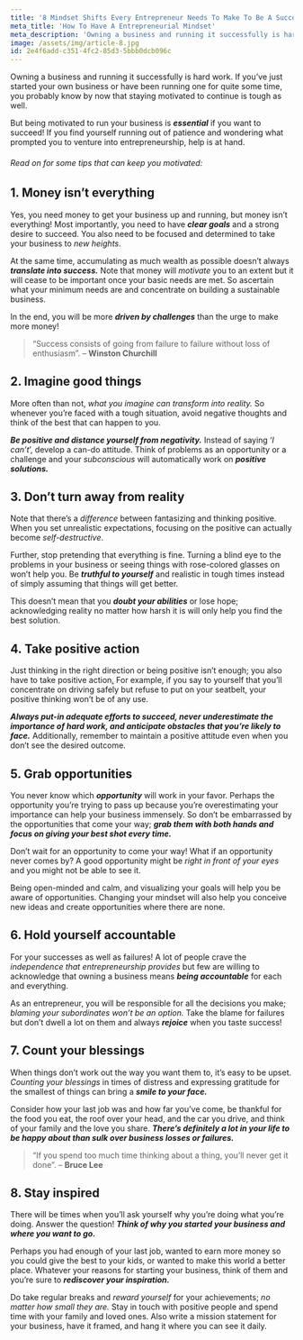 ```yaml
---
title: '8 Mindset Shifts Every Entrepreneur Needs To Make To Be A Success'
meta_title: 'How To Have A Entrepreneurial Mindset'
meta_description: 'Owning a business and running it successfully is hard work. If you’ve just started your own business or have been running one for quite some time, you probably know by now that staying motivated to continue is tough as well.'
image: /assets/img/article-8.jpg
id: 2e4f6add-c351-4fc2-85d3-5bbb0dcb096c
---
```

Owning a business and running it successfully is hard work. If you’ve just started your own business or have been running one for quite some time, you probably know by now that staying motivated to continue is tough as well.<span id="more-30474"></span>

But being motivated to run your business is <em><strong>essential</strong></em> if you want to succeed! If you find yourself running out of patience and wondering what prompted you to venture into entrepreneurship, help is at hand.
<h6>Read on for some tips that can keep you motivated:</h6>

<h2><b>1. Money isn’t everything</b></h2>
Yes, you need money to get your business up and running, but money isn’t everything! Most importantly, you need to have <em><strong>clear goals</strong></em> and a strong desire to succeed. You also need to be focused and determined to take your business to <em>new heights</em>.

At the same time, accumulating as much wealth as possible doesn’t always <em><strong>translate into success.</strong></em> Note that money will <em>motivate</em> you to an extent but it will cease to be important once your basic needs are met. So ascertain what your minimum needs are and concentrate on building a sustainable business.

In the end, you will be more <strong><em>driven by challenges</em></strong> than the urge to make more money!
<blockquote>“Success consists of going from failure to failure without loss of enthusiasm”. – <strong>Winston Churchill</strong></blockquote>
<h2><b>2. Imagine good things</b></h2>
More often than not, <em>what you imagine can transform into reality.</em> So whenever you’re faced with a tough situation, avoid negative thoughts and think of the best that can happen to you.

<em><strong>Be positive and distance yourself from negativity.</strong></em> Instead of saying ‘<em>I can’t</em>’, develop a can-do attitude. Think of problems as an opportunity or a challenge and your <em>subconscious</em> will automatically work on <em><strong>positive solutions.</strong></em>

<h2><b>3. Don’t turn away from reality</b></h2>
Note that there’s a <em>difference</em> between fantasizing and thinking positive. When you set unrealistic expectations, focusing on the positive can actually become <em>self-destructive</em>.

Further, stop pretending that everything is fine. Turning a blind eye to the problems in your business or seeing things with rose-colored glasses on won’t help you. Be <em><strong>truthful to yourself</strong></em> and realistic in tough times instead of simply assuming that things will get better.

This doesn’t mean that you <em><strong>doubt your abilities</strong></em> or lose hope; acknowledging reality no matter how harsh it is will only help you find the best solution.

<h2><b>4. Take positive action</b></h2>
Just thinking in the right direction or being positive isn’t enough; you also have to take positive action<a href="http://addicted2success.com/life/10-actions-you-can-take-that-will-dramatically-change-your-life/">.</a> For example, if you say to yourself that you’ll concentrate on driving safely but refuse to put on your seatbelt, your positive thinking won’t be of any use.

<em><strong>Always put-in adequate efforts to succeed, never underestimate the importance of hard work, and anticipate obstacles that you’re likely to face.</strong></em> Additionally, remember to maintain a positive attitude even when you don’t see the desired outcome.

<h2><b>5. Grab opportunities</b></h2>
You never know which <em><strong>opportunity</strong></em> will work in your favor. Perhaps the opportunity you’re trying to pass up because you’re overestimating your importance can help your business immensely. So don’t be embarrassed by the opportunities that come your way; <em><strong>grab them with both hands and focus on giving your best shot every time.</strong></em>

Don’t wait for an opportunity to come your way! What if an opportunity never comes by? A good opportunity might be <em>right in front of your eyes</em> and you might not be able to see it.

Being open-minded and calm, and visualizing your goals will help you be aware of opportunities. Changing your mindset will also help you conceive new ideas and create opportunities where there are none.

<center></center>
<h2><b>6. Hold yourself accountable</b></h2>
For your successes as well as failures! A lot of people crave the <em>independence that entrepreneurship provides</em> but few are willing to acknowledge that owning a business means <em><strong>being accountable</strong></em> for each and everything.

As an entrepreneur, you will be responsible for all the decisions you make; <em>blaming your subordinates won’t be an option.</em> Take the blame for failures but don’t dwell a lot on them and always <strong><em>rejoice</em></strong> when you taste success!

<h2><b>7. Count your blessings</b></h2>
When things don’t work out the way you want them to, it’s easy to be upset. <em>Counting your blessings</em> in times of distress and expressing gratitude for the smallest of things can bring a <em><strong>smile to your face.</strong></em>

Consider how your last job was and how far you’ve come, be thankful for the food you eat, the roof over your head, and the car you drive, and think of your family and the love you share. <em><strong>There’s definitely a lot in your life to be happy about than sulk over business losses or failures.</strong></em>
<blockquote>“If you spend too much time thinking about a thing, you’ll never get it done”. – <strong>Bruce Lee</strong></blockquote>
<h2><strong>8. Stay inspired</strong></h2>
There will be times when you’ll ask yourself why you’re doing what you’re doing. Answer the question! <em><strong>Think of why you started your business and where you want to go.</strong></em>

Perhaps you had enough of your last job, wanted to earn more money so you could give the best to your kids, or wanted to make this world a better place. Whatever your reasons for starting your business, think of them and you’re sure to <strong><em>rediscover your inspiration.</em></strong>

Do take regular breaks and <em>reward yourself</em> for your achievements; <em>no matter how small they are.</em> Stay in touch with positive people and spend time with your family and loved ones. Also write a mission statement for your business, have it framed, and hang it where you can see it daily.